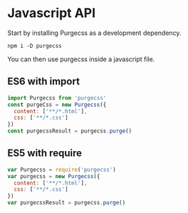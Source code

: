 # Javascript API

Start by installing Purgecss as a development dependency.

```
npm i -D purgecss
```

You can then use purgecss inside a javascript file.

## ES6 with import

```js
import Purgecss from 'purgecss'
const purgeCss = new Purgecss({
  content: ['**/*.html'],
  css: ['**/*.css']
})
const purgecssResult = purgecss.purge()
```

## ES5 with require

```js
var Purgecss = require('purgecss')
var purgecss = new Purgecss({
  content: ['**/*.html'],
  css: ['**/*.css']
})
var purgecssResult = purgecss.purge()
```

## 



